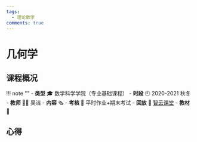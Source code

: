 ```yaml
---
tags:
  - 理论数学
comments: true
---
```


# 几何学

## 课程概况
!!! note ""
    - **类型** 🎓 数学科学学院（专业基础课程）
    - **时段** 🕙 2020-2021 秋冬
    - **教师** 🧑‍🏫 吴洁
    - **内容** 🗞️ 
    - **考核** 📝 平时作业+期末考试
    - **回放** 🔗 [智云课堂]()
    - **教材** 📙 

## 心得